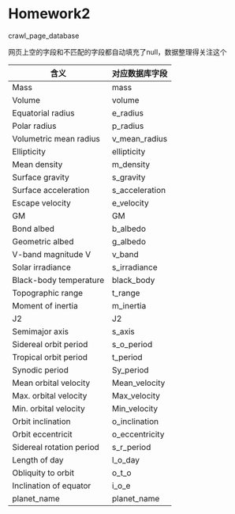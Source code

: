 # Homework2

crawl_page_database

网页上空的字段和不匹配的字段都自动填充了null，数据整理得关注这个

|含义						|对应数据库字段	|
|--							|--				|
|Mass						|mass			|
|Volume						|volume			|
|Equatorial radius			|e_radius		|
|Polar radius				|p_radius		|
|Volumetric mean radius		|v_mean_radius	|
|Ellipticity				|ellipticity	|
|Mean density				|m_density		|
|Surface gravity			|s_gravity		|
|Surface acceleration		|s_acceleration	|
|Escape velocity			|e_velocity		|
|GM							|GM				|
|Bond albed					|b_albedo		|
|Geometric albed			|g_albedo		|
|V-band magnitude V			|v_band			|
|Solar irradiance			|s_irradiance	|
|Black-body temperature		|black_body		|
|Topographic range			|t_range		|
|Moment of inertia			|m_inertia		|
|J2							|J2				|
|Semimajor axis				|s_axis			|
|Sidereal orbit period		|s_o_period		|
|Tropical orbit period		|t_period		|
|Synodic period				|Sy_period		|
|Mean orbital velocity		|Mean_velocity	|
|Max. orbital velocity		|Max_velocity	|
|Min. orbital velocity		|Min_velocity	|
|Orbit inclination			|o_inclination	|
|Orbit eccentricit			|o_eccentricity	|
|Sidereal rotation period	|s_r_period		|
|Length of day				|l_o_day		|
|Obliquity to orbit			|o_t_o			|
|Inclination of equator		|i_o_e			|
|planet_name				|planet_name	|

 